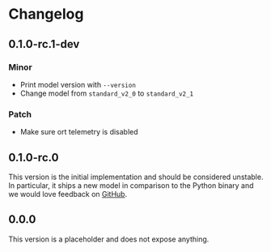 # Changelog

## 0.1.0-rc.1-dev

### Minor

- Print model version with `--version`
- Change model from `standard_v2_0` to `standard_v2_1`

### Patch

- Make sure ort telemetry is disabled

## 0.1.0-rc.0

This version is the initial implementation and should be considered unstable. In particular, it
ships a new model in comparison to the Python binary and we would love feedback on
[GitHub](https://github.com/google/magika/issues).

## 0.0.0

This version is a placeholder and does not expose anything.
